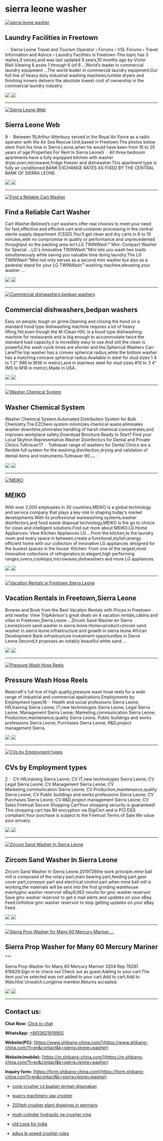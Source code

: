 # sierra leone washer

<a href="https://swt.shibang-china.com/?l=en&img&k=sierra+leone+washer" target="_blank">![sierra leone washer](http://static.shibang-china.com/all-800x300/254.jpg)</a>

## Laundry Facilities in Freetown
&ensp;&#0183;&ensp;Sierra Leone Travel and Tourism Operator › Forums › VSL Forums › Travel Information and Advice › Laundry Facilities in Freetown This topic has 5 replies,3 voices,and was last updated 9 years,10 months ago by Victor Blell.Viewing 6 posts 1 through 6 (of 6 …World’s leader in commercial laundry equipment …The world leader in commercial laundry equipment.Our full line of heavy duty industrial washing machines,tumble dryers and finishing ironers delivers the absolute lowest cost of ownership in the commercial laundry industry.


<a href="https://whatsapp.shibangsoft.com/WhatsApp.php" target="_blank" title="WhatsApp">![](http://static.shibang-china.com/icon/whatsapp.png)</a> <a href="https://swt.shibang-china.com/?l=en&icon&k=sierra+leone+washer" target="_blank">![](http://static.shibang-china.com/icon/chat-en.png)</a>

---

<a href="https://swt.shibang-china.com/?l=en&img&k=sierra+leone+washer" target="_blank">![Sierra Leone Web](http://static.shibang-china.com/all-800x300/1046.jpg)</a>

## Sierra Leone Web
9&ensp;&#0183;&ensp;Between 19,Arthur Atterbury served in the Royal Air Force as a radio operator with the Air Sea Rescue Unit,based in Freetown.The photos below stem from his time in Sierra Leone,when he would have been from 18 to 20 years of age.Properties For Rent In Sierra Leone5&ensp;&#0183;&ensp;All three bedroom apartments have a fully equipped kitchen with washer dryer,oven,microwave,fridge freezer and dishwasher.This apartment type is fully air conditioned.BANK EXCHANGE RATES AS FIXED BY THE CENTRAL BANK OF SIERRA LEONE.


<a href="https://whatsapp.shibangsoft.com/WhatsApp.php" target="_blank" title="WhatsApp">![](http://static.shibang-china.com/icon/whatsapp.png)</a> <a href="https://swt.shibang-china.com/?l=en&icon&k=sierra+leone+washer" target="_blank">![](http://static.shibang-china.com/icon/chat-en.png)</a>

---

<a href="https://swt.shibang-china.com/?l=en&img&k=sierra+leone+washer" target="_blank">![Find a Reliable Cart Washer](http://static.shibang-china.com/all-800x300/806.jpg)</a>

## Find a Reliable Cart Washer
Cart Washer.Belimed’s cart washers offer real choices to meet your need for fast,effective and efficient cart and container processing in the central sterile supply department (CSSD).You’ll get clean and dry carts in 6 to 10 minutes,with no compromise in quality or performance and unprecedented throughput so the packing area isn’t.LG TWINWash™ Mini: Compact Washer for Special …LG's innovative TWINWash™Mini lets you wash two loads simultaneously while saving you valuable time doing laundry.The LG TWINWash™Mini not only serves as a second mini washer but also as a pedestal stand for your LG TWINWash™ washing machine,elevating your washer …


<a href="https://whatsapp.shibangsoft.com/WhatsApp.php" target="_blank" title="WhatsApp">![](http://static.shibang-china.com/icon/whatsapp.png)</a> <a href="https://swt.shibang-china.com/?l=en&icon&k=sierra+leone+washer" target="_blank">![](http://static.shibang-china.com/icon/chat-en.png)</a>

---

<a href="https://swt.shibang-china.com/?l=en&img&k=sierra+leone+washer" target="_blank">![Commercial dishwashers,bedpan washers](http://static.shibang-china.com/all-800x300/1249.jpg)</a>

## Commercial dishwashers,bedpan washers
Easy on people; tough on grime.Opening and closing the hood on a standard hood type dishwashing machine requires a lot of heavy lifting.Yet,even though the M iClean HXL is a hood type dishwashing machine for restaurants and is big enough to accommodate twice the standard load capacity,it is incredibly easy to use.And still,the clean is powerful,the wash cycle times are shorter and the.Spherical Washers Carr LaneThe top washer has a convex spherical radius,while the bottom washer has a matching concave spherical radius.Available in steel for stud sizes 1 4 to 1 2&quot; (M6 to M36 in metric),and in stainless steel for stud sizes #10 to 3 4&quot; (M5 to M18 in metric).Made in USA.


<a href="https://whatsapp.shibangsoft.com/WhatsApp.php" target="_blank" title="WhatsApp">![](http://static.shibang-china.com/icon/whatsapp.png)</a> <a href="https://swt.shibang-china.com/?l=en&icon&k=sierra+leone+washer" target="_blank">![](http://static.shibang-china.com/icon/chat-en.png)</a>

---

<a href="https://swt.shibang-china.com/?l=en&img&k=sierra+leone+washer" target="_blank">![Washer Chemical System](http://static.shibang-china.com/all-800x300/744.jpg)</a>

## Washer Chemical System
Washer Chemical System.Automated Distribution System for Bulk Chemistry.The EZChem system minimizes chemical waste,eliminates washer downtime,eliminates handling of harsh chemical concentrates,and improves workplace safety.Download Brochure.Ready to Start? Find your Local Skytron Representative.Washer Disinfectors for Dental and Private Clinics Tuttnauer17&ensp;&#0183;&ensp;Tuttnauer range of washers for Dental Clinics are a flexible full system for the washing,disinfection,drying and validation of dental items and instruments.Tuttnauer 90 。，.


<a href="https://whatsapp.shibangsoft.com/WhatsApp.php" target="_blank" title="WhatsApp">![](http://static.shibang-china.com/icon/whatsapp.png)</a> <a href="https://swt.shibang-china.com/?l=en&icon&k=sierra+leone+washer" target="_blank">![](http://static.shibang-china.com/icon/chat-en.png)</a>

---

<a href="https://swt.shibang-china.com/?l=en&img&k=sierra+leone+washer" target="_blank">![MEIKO](http://static.shibang-china.com/all-800x300/1428.jpg)</a>

## MEIKO
With over 2,000 employees in 30 countries,MEIKO is a global technology and service company that plays a key role in shaping today's market developments.With its professional warewashing systems,washer disinfectors,and food waste disposal technology,MEIKO is the go to choice for clean and intelligent solutions.Find out more about MEIKO.LG Home Appliances: View Kitchen Appliances LG …From the kitchen,to the laundry room and every space in between,create a functional,stylish,energy efficient home with our collection of innovative LG appliances designed for the busiest spaces in the house: Kitchen: From one of the largest,most innovative collections of refrigerators,to elegant,high performing ranges,ovens,cooktops,microwaves,dishwashers and more LG appliances.


<a href="https://whatsapp.shibangsoft.com/WhatsApp.php" target="_blank" title="WhatsApp">![](http://static.shibang-china.com/icon/whatsapp.png)</a> <a href="https://swt.shibang-china.com/?l=en&icon&k=sierra+leone+washer" target="_blank">![](http://static.shibang-china.com/icon/chat-en.png)</a>

---

<a href="https://swt.shibang-china.com/?l=en&img&k=sierra+leone+washer" target="_blank">![Vacation Rentals in Freetown,Sierra Leone](http://static.shibang-china.com/all-800x300/128.jpg)</a>

## Vacation Rentals in Freetown,Sierra Leone
Browse and Book from the Best Vacation Rentals with Prices in Freetown and nearby: View TripAdvisor's great deals on 4 vacation rentals,cabins and villas in Freetown,Sierra Leone …Zircom Sand Washer en Sierra Leonezircom sand washer in sierra leone.Home&gt;product&gt;zircom sand washer in sierra leone.infrastructure and growth in sierra leone African Development Bank.infrastructure investment opportunities in Sierra Leone.Second,it proposes an notably beautiful white sand …


<a href="https://whatsapp.shibangsoft.com/WhatsApp.php" target="_blank" title="WhatsApp">![](http://static.shibang-china.com/icon/whatsapp.png)</a> <a href="https://swt.shibang-china.com/?l=en&icon&k=sierra+leone+washer" target="_blank">![](http://static.shibang-china.com/icon/chat-en.png)</a>

---

<a href="https://swt.shibang-china.com/?l=en&img&k=sierra+leone+washer" target="_blank">![Pressure Wash Hose Reels](http://static.shibang-china.com/all-800x300/1425.jpg)</a>

## Pressure Wash Hose Reels
Reelcraft's full line of high quality,pressure wash hose reels for a wide range of industrial and commercial applications.Employments by Employment types16&ensp;&#0183;&ensp;Health and social professions Sierra Leone; HR,training Sierra Leone; IT,new technologies Sierra Leone; Legal Sierra Leone; Management Sierra Leone; Marketing,communication Sierra Leone; Production,maintenance,quality Sierra Leone; Public buildings and works professions Sierra Leone; Purchases Sierra Leone; R&amp;D,project management Sierra.


<a href="https://whatsapp.shibangsoft.com/WhatsApp.php" target="_blank" title="WhatsApp">![](http://static.shibang-china.com/icon/whatsapp.png)</a> <a href="https://swt.shibang-china.com/?l=en&icon&k=sierra+leone+washer" target="_blank">![](http://static.shibang-china.com/icon/chat-en.png)</a>

---

<a href="https://swt.shibang-china.com/?l=en&img&k=sierra+leone+washer" target="_blank">![CVs by Employment types](http://static.shibang-china.com/all-800x300/521.jpg)</a>

## CVs by Employment types
2&ensp;&#0183;&ensp;CV HR,training Sierra Leone; CV IT,new technologies Sierra Leone; CV Legal Sierra Leone; CV Management Sierra Leone; CV Marketing,communication Sierra Leone; CV Production,maintenance,quality Sierra Leone; CV Public buildings and works professions Sierra Leone; CV Purchases Sierra Leone; CV R&amp;D,project management Sierra Leone; CV Sales.Firetrust Secure Shopping CartYour shopping security is guaranteed! This shopping cart has Bit encryption via DigiCert and is PCI DSS compliant.Your purchase is subject to the Firetrust Terms of Sale.We value your privacy.


<a href="https://whatsapp.shibangsoft.com/WhatsApp.php" target="_blank" title="WhatsApp">![](http://static.shibang-china.com/icon/whatsapp.png)</a> <a href="https://swt.shibang-china.com/?l=en&icon&k=sierra+leone+washer" target="_blank">![](http://static.shibang-china.com/icon/chat-en.png)</a>

---

<a href="https://swt.shibang-china.com/?l=en&img&k=sierra+leone+washer" target="_blank">![Zircom Sand Washer In Sierra Leone](http://static.shibang-china.com/all-800x300/480.jpg)</a>

## Zircom Sand Washer In Sierra Leone
Zircom Sand Washer In Sierra Leone.2019726the work principle.mine ball mill is composed of the rotary part,main bearing part,feeding part,gear cover part,conveyor part and electrical control part.when mine ball mill is working,the materials will be sent into the first grinding warehouse evenlygmc washer reservoir eBay9,062 results for gmc washer reservoir Save gmc washer reservoir to get e mail alerts and updates on your eBay Feed.Unfollow gmc washer reservoir to stop getting updates on your eBay Feed.


<a href="https://whatsapp.shibangsoft.com/WhatsApp.php" target="_blank" title="WhatsApp">![](http://static.shibang-china.com/icon/whatsapp.png)</a> <a href="https://swt.shibang-china.com/?l=en&icon&k=sierra+leone+washer" target="_blank">![](http://static.shibang-china.com/icon/chat-en.png)</a>

---

<a href="https://swt.shibang-china.com/?l=en&img&k=sierra+leone+washer" target="_blank">![Sierra Prop Washer for Many 60 Mercury Mariner …](http://static.shibang-china.com/all-800x300/542.jpg)</a>

## Sierra Prop Washer for Many 60 Mercury Mariner …
Sierra Prop Washer for Many 60 Mercury Mariner 3204 Rep 76281 816629.Sign in to check out Check out as guest.Adding to your cart.The item you've selected was not added to your cart.Add to cart.Add to Watchlist Unwatch.Longtime member.Returns accepted.

<a href="https://whatsapp.shibangsoft.com/WhatsApp.php" target="_blank" title="WhatsApp">![](http://static.shibang-china.com/icon/whatsapp.png)</a> <a href="https://swt.shibang-china.com/?l=en&icon&k=sierra+leone+washer" target="_blank">![](http://static.shibang-china.com/icon/chat-en.png)</a>

---
## Contact us:

**Chat Now:** [Click to chat](https://swt.shibang-china.com?l=en&contact&k=sierra+leone+washer)

**WhatsApp:**  [+8613621919955](https://whatsapp.shibangsoft.com/WhatsApp.php)

**Website(PC):** [https://www.shibang-china.com/](https://www.shibang-china.com/?l=en&contact&k=sierra+leone+washer)

**Website(mobile):** [https://m.shibang-china.com/](https://m.shibang-china.com/?l=en&contact&k=sierra+leone+washer)

**Inquiry form:** [https://form.shibang-china.com](https://form.shibang-china.com?l=en&contact&k=sierra+leone+washer)

* [cone crusher cs buatan jerman digunakan](../165/cone%20crusher%20cs%20buatan%20jerman%20digunakan.md)

* [quarry machinery jaw crusher](../165/quarry%20machinery%20jaw%20crusher.md)

* [200tph crusher plant drawings in germany](../167/200tph%20crusher%20plant%20drawings%20in%20germany.md)

* [multi cylinder hydraulic ne crusher cme](../166/multi%20cylinder%20hydraulic%20ne%20crusher%20cme.md)

* [old cone for india](../161/old%20cone%20for%20india.md)

* [adjus le speed crusher rules](../170/adjus%20le%20speed%20crusher%20rules.md)